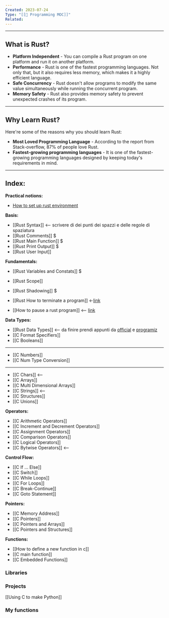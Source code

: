 ```yaml
---
Created: 2023-07-24
Type: "[[🏫 Programming MOC]]"
Related: 
---
```

---
## What is Rust?

- **Platform Independent** - You can compile a Rust program on one platform and run it on another platform.
- **Performance** - Rust is one of the fastest programming languages. Not only that, but it also requires less memory, which makes it a highly efficient language.
- **Safe Concurrency** - Rust doesn't allow programs to modify the same value simultaneously while running the concurrent program.
- **Memory Safety** - Rust also provides memory safety to prevent unexpected crashes of its program.

---
## Why Learn Rust?

Here're some of the reasons why you should learn Rust:

- **Most Loved Programming Language** - According to the report from Stack-overflow, 87% of people love Rust.
- **Fastest-growing programming languages** - It is one of the fastest-growing programming languages designed by keeping today's requirements in mind.

---
## Index:

**Practical notions:**
- [How to set up rust environment](https://piped.mha.fi/watch?v=BU1LYFkpJuk)

**Basis:**
- [[Rust Syntax]] <-- scrivere di dei punti dei spazzi e delle regole di spaziatura
- [[Rust Comments]] $
- [[Rust Main Function]] $
- [[Rust Print Output]] $
- [[Rust User Input]]


**Fundamentals:**
- [[Rust Variables and Constats]] $ 
- [[Rust Scope]]
- [[Rust Shadowing]] $

- [[Rust How to terminate a program]] <-[link](https://iq.opengenus.org/terminate-and-pause-in-rust/)
- [[How to pause a rust program]] <-- [link](https://iq.opengenus.org/terminate-and-pause-in-rust/)

**Data Types:**
- [[Rust Data Types]] <-- da finire prendi appunti da [official](https://doc.rust-lang.org/book/ch03-02-data-types.html) e [programiz](https://www.programiz.com/rust/data-types)
- [[C Format Specifiers]]
- [[C Booleans]]
---
- [[C Numbers]]
- [[C Num Type Conversion]]
---
- [[C Chars]] <--
- [[C Arrays]]
- [[C Multi Dimensional Arrays]]
- [[C Strings]] <--
- [[C Structures]] 
- [[C Unions]]

**Operators:**
- [[C Arithmetic Operators]]
- [[C Increment and Decrement Operators]]
- [[C Assignment Operators]]
- [[C Comparison Operators]]
- [[C Logical Operators]]
- [[C Bytwise Operators]] <--

**Control Flow:**
- [[C If ... Else]]
- [[C Switch]]
- [[C While Loops]]
- [[C For Loops]]
- [[C Break-Continue]]
- [[C Goto Statement]]

**Pointers:**
- [[C Memory Address]]
- [[C Pointers]]
- [[C Pointers and Arrays]]
- [[C Pointers and Structures]]

**Functions:**
- [[How to define a new function in c]]
- [[C main function]]
- [[C Embedded  Functions]]

### Libraries 

### Projects
[[Using C to make Python]]

### My functions

